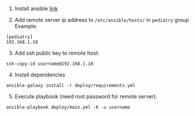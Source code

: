 1) Install ansible [link](https://docs.ansible.com/ansible/latest/installation_guide/intro_installation.html)  

2) Add remote server ip address to `/etc/ansible/hosts/` in `pediatry` group    
Example:  
```
[pediatry]
192.168.1.10
```

3) Add ssh public key to remote host:  
```
ssh-copy-id username@192.168.1.10
```

4) Install dependencies  
```
ansible-galaxy install -r deploy/requirements.yml
```

5) Execute playbook (need root password for remote server):  
```
ansible-playbook deploy/main.yml -K -u username
```

